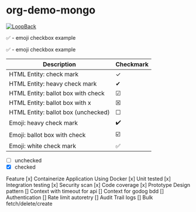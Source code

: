 # org-demo-mongo

[![LoopBack](https://github.com/strongloop/loopback-next/raw/master/docs/site/imgs/branding/Powered-by-LoopBack-Badge-(blue)-@2x.png)](http://loopback.io/)



:white_check_mark: - emoji checkbox example


:white_check_mark: - emoji checkbox example


| Description                         | Checkmark               |
| ----------------------------------- | ----------------------- |
| HTML Entity: check mark             | &check;                 |
| HTML Entity: heavy check mark       | &#10004;                |
| HTML Entity: ballot box with check  | &#9745;                 |
| HTML Entity: ballot box with x      | &#9746;                 |
| HTML Entity: ballot box (unchecked) | &#9744;                 |
| Emoji: heavy check mark             | :heavy_check_mark:      |
| Emoji: ballot box with check        | :ballot_box_with_check: |
| Emoji: white check mark             | :white_check_mark:      |


- [ ] unchecked
- [x] checked

Feature
[x] Containerize Application Using Docker
[x] Unit tested
[x] Integration testing
[x] Security scan
[x] Code coverage
[x] Prototype Design pattern
[] Context with timeout for api
[] Context for godog bdd
[] Authentication
[] Rate limit autoretry
[] Audit Trail logs
[] Bulk fetch/delete/create
